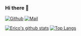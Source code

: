 ### Hi there 👋

<!--
**EricoDeMecha/EricoDeMecha** is a ✨ _special_ ✨ repository because its `README.md` (this file) appears on your GitHub profile.

Here are some ideas to get you started:

- 🔭 I’m currently working on ...
- 🌱 I’m currently learning ...
- 👯 I’m looking to collaborate on ...
- 🤔 I’m looking for help with ...
- 💬 Ask me about ...
- 📫 How to reach me: ...
- 😄 Pronouns: ...
- ⚡ Fun fact: ...
-->

[![Github](https://img.shields.io/github/followers/EricoDeMecha?label=Follow&style=social)](https://github.com/EricoDeMecha)
[![Mail](https://img.shields.io/badge/-EricoDeMecha-gray?style=flat-square&logo=gmail&logoColor=red&link=)](mailto:techcider4134@gmail.com)


[![Erico's github stats](https://github-readme-stats.vercel.app/api?username=EricoDeMecha&show_icons=true&count_private=true&theme=tokyonight)](https://github.com/anuraghazra/github-readme-stats) 
[![Top Langs](https://github-readme-stats.vercel.app/api/top-langs/?username=EricoDeMecha&langs_count=6&layout=compact)](https://github.com/anuraghazra/github-readme-stats) 

